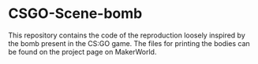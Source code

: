 # CSGO-Scene-bomb
 This repository contains the code of the reproduction loosely inspired by the bomb present in the CS:GO game.  The files for printing the bodies can be found on the project page on MakerWorld.
